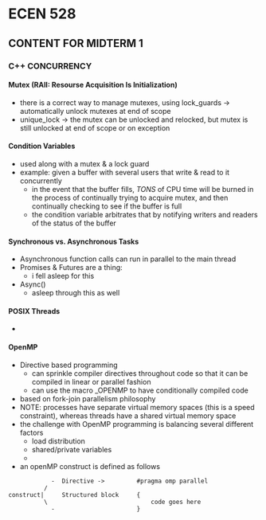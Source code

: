 # ECEN 528

## CONTENT FOR MIDTERM 1

### C++ CONCURRENCY
#### Mutex (RAII: Resourse Acquisition Is Initialization)
- there is a correct way to manage mutexes, using lock_guards -> automatically unlock mutexes at end of scope
- unique_lock -> the mutex can be unlocked and relocked, but mutex is still unlocked at end of scope or on exception

#### Condition Variables
- used along with a mutex & a lock guard
- example: given a buffer with several users that write & read to it concurrently
    - in the event that the buffer fills, *TONS* of CPU time will be burned in the process of continually trying to acquire mutex, and then continually checking to see if the buffer is full
    - the condition variable arbitrates that by notifying writers and readers of the status of the buffer

#### Synchronous vs. Asynchronous Tasks
- Asynchronous function calls can run in parallel to the main thread
- Promises & Futures are a thing:
    - i fell asleep for this
- Async()
    - asleep through this as well 

#### POSIX Threads
- 

#### OpenMP
- Directive based programming
    - can sprinkle compiler directives throughout code so that it can be compiled in linear or parallel fashion
    - can use the macro \_OPENMP to have conditionally compiled code
- based on fork-join parallelism philosophy
- NOTE: processes have separate virtual memory spaces (this is a speed constraint), whereas threads have a shared virtual memory space
- the challenge with OpenMP programming is balancing several different factors
    - load distribution
    - shared/private variables
    - 
- an openMP construct is defined as follows
```
            -  Directive ->         #pragma omp parallel
          / 
construct|     Structured block     { 
          \                             code goes here
            -                       }
```
